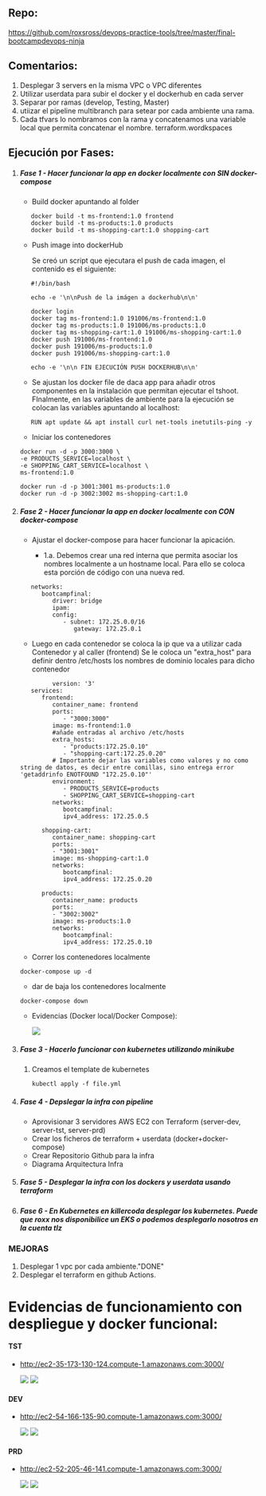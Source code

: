 ## Repo:

https://github.com/roxsross/devops-practice-tools/tree/master/final-bootcampdevops-ninja

## Comentarios:

1. Desplegar 3 servers en la misma VPC o VPC diferentes
2. Utilizar userdata para subir el docker y el dockerhub en cada server
3. Separar por ramas (develop, Testing, Master) 
4. utiizar el pipeline multibranch para setear por cada ambiente una rama.
5. Cada tfvars lo nombramos con la rama y concatenamos una variable local que permita concatenar el nombre. terraform.wordkspaces
## Ejecución por Fases:

   1. ##### Fase 1 - Hacer funcionar la app en docker localmente con SIN docker-compose
      
      - Build docker apuntando al folder 
  
      ``` 
         docker build -t ms-frontend:1.0 frontend
         docker build -t ms-products:1.0 products
         docker build -t ms-shopping-cart:1.0 shopping-cart
      ```
      - Push image into dockerHub 

         Se creó un script que ejecutara el push de cada imagen, el contenido es el siguiente:
  
      ``` 
         #!/bin/bash

         echo -e '\n\nPush de la imágen a dockerhub\n\n'

         docker login
         docker tag ms-frontend:1.0 191006/ms-frontend:1.0
         docker tag ms-products:1.0 191006/ms-products:1.0
         docker tag ms-shopping-cart:1.0 191006/ms-shopping-cart:1.0
         docker push 191006/ms-frontend:1.0
         docker push 191006/ms-products:1.0
         docker push 191006/ms-shopping-cart:1.0

         echo -e '\n\n FIN EJECUCIÓN PUSH DOCKERHUB\n\n'

      ```
   
      - Se ajustan los docker file de daca app para añadir otros componentes en la instalación que permitan ejecutar el tshoot. FInalmente, en las variables de ambiente para la ejecución se colocan las variables apuntando al localhost: 

      ```
         RUN apt update && apt install curl net-tools inetutils-ping -y

      ```
      - Iniciar los contenedores

      ```
      docker run -d -p 3000:3000 \
      -e PRODUCTS_SERVICE=localhost \
      -e SHOPPING_CART_SERVICE=localhost \
      ms-frontend:1.0

      docker run -d -p 3001:3001 ms-products:1.0
      docker run -d -p 3002:3002 ms-shopping-cart:1.0
      ```
   2. ##### Fase 2 - Hacer funcionar la app en docker localmente con CON docker-compose
      
      - Ajustar el docker-compose para hacer funcionar la apicación.
         
        - 1.a. Debemos crear una red interna que permita asociar los nombres localmente a un hostname local. Para ello se coloca esta porción de código con una nueva red.
      ```
         networks:
            bootcampfinal:
               driver: bridge
               ipam:
               config:
                  - subnet: 172.25.0.0/16
                     gateway: 172.25.0.1
      ```
        - Luego en cada contenedor se coloca la ip que va a utilizar cada Contenedor y al caller (frontend) Se le coloca un "extra_host" para definir dentro /etc/hosts los nombres de dominio locales para dicho contenedor

      ```
               version: '3'
         services:
            frontend:
               container_name: frontend
               ports:
                  - "3000:3000"
               image: ms-frontend:1.0
               #añade entradas al archivo /etc/hosts
               extra_hosts:
                  - "products:172.25.0.10"
                  - "shopping-cart:172.25.0.20"
               # Importante dejar las variables como valores y no como string de datos, es decir entre comillas, sino entrega error 'getaddrinfo ENOTFOUND "172.25.0.10"'
               environment:
                  - PRODUCTS_SERVICE=products
                  - SHOPPING_CART_SERVICE=shopping-cart
               networks:
                  bootcampfinal:
                  ipv4_address: 172.25.0.5

            shopping-cart:
               container_name: shopping-cart
               ports:
               - "3001:3001"
               image: ms-shopping-cart:1.0
               networks:
                  bootcampfinal:
                  ipv4_address: 172.25.0.20

            products:
               container_name: products
               ports:
               - "3002:3002"
               image: ms-products:1.0
               networks:
                  bootcampfinal:
                  ipv4_address: 172.25.0.10

         ```

        - Correr los contenedores localmente

         ```
         docker-compose up -d

         ```

        - dar de baja los contenedores localmente

         ```
         docker-compose down

         ```

        - Evidencias (Docker local/Docker Compose):

            ![](../docs/docker-local.png)


   3. ##### Fase 3 - Hacerlo funcionar con kubernetes utilizando minikube
      1. Creamos el template de kubernetes 

         ```
         kubectl apply -f file.yml

         ```

   4. ##### Fase 4 - Depslegar la infra con pipeline
         - Aprovisionar 3 servidores AWS EC2 con Terraform (server-dev, server-tst, server-prd)
         - Crear los ficheros de terraform + userdata (docker+docker-compose)
         - Crear Repositorio Github para la infra
         - Diagrama Arquitectura Infra 
   5. ##### Fase 5 - Desplegar la infra con los dockers y userdata usando terraform
   6. ##### Fase 6 -  En Kubernetes en killercoda desplegar los kubernetes. Puede que roxx nos disponibilice un EKS o podemos desplegarlo nosotros en la cuenta tlz 


### MEJORAS

1. Desplegar 1 vpc por cada ambiente."DONE"
2. Desplegar el terraform en github Actions.


# Evidencias de funcionamiento con despliegue y docker funcional:



#### TST
   - http://ec2-35-173-130-124.compute-1.amazonaws.com:3000/
  
      ![](../docs/Captura%20desde%202023-02-28%2021-37-23.png)
      ![](../docs/Captura%20desde%202023-02-28%2021-43-29.png)
#### DEV
   - http://ec2-54-166-135-90.compute-1.amazonaws.com:3000/

      ![](../docs/Captura%20desde%202023-02-28%2021-37-42.png)
      ![](../docs/Captura%20desde%202023-02-28%2021-43-33.png)
#### PRD
   - http://ec2-52-205-46-141.compute-1.amazonaws.com:3000/

      ![](../docs/Captura%20desde%202023-02-28%2021-37-12.png)
      ![](../docs/Captura%20desde%202023-02-28%2021-43-38.png)




